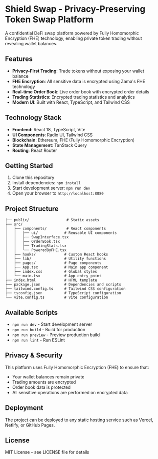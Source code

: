 # Shield Swap - Privacy-Preserving Token Swap Platform

A confidential DeFi swap platform powered by Fully Homomorphic Encryption (FHE) technology, enabling private token trading without revealing wallet balances.

## Features

- **Privacy-First Trading**: Trade tokens without exposing your wallet balance
- **FHE Encryption**: All sensitive data is encrypted using Zama's FHE technology
- **Real-time Order Book**: Live order book with encrypted order details
- **Trading Statistics**: Encrypted trading statistics and analytics
- **Modern UI**: Built with React, TypeScript, and Tailwind CSS

## Technology Stack

- **Frontend**: React 18, TypeScript, Vite
- **UI Components**: Radix UI, Tailwind CSS
- **Blockchain**: Ethereum, FHE (Fully Homomorphic Encryption)
- **State Management**: TanStack Query
- **Routing**: React Router

## Getting Started

1. Clone this repository
2. Install dependencies: `npm install`
3. Start development server: `npm run dev`
4. Open your browser to `http://localhost:8080`

## Project Structure

```
├── public/                 # Static assets
├── src/
│   ├── components/         # React components
│   │   ├── ui/            # Reusable UI components
│   │   ├── SwapInterface.tsx
│   │   ├── OrderBook.tsx
│   │   ├── TradingStats.tsx
│   │   └── PoweredByFHE.tsx
│   ├── hooks/             # Custom React hooks
│   ├── lib/               # Utility functions
│   ├── pages/             # Page components
│   ├── App.tsx            # Main app component
│   ├── index.css          # Global styles
│   └── main.tsx           # App entry point
├── index.html             # HTML template
├── package.json           # Dependencies and scripts
├── tailwind.config.ts     # Tailwind CSS configuration
├── tsconfig.json          # TypeScript configuration
└── vite.config.ts         # Vite configuration
```

## Available Scripts

- `npm run dev` - Start development server
- `npm run build` - Build for production
- `npm run preview` - Preview production build
- `npm run lint` - Run ESLint

## Privacy & Security

This platform uses Fully Homomorphic Encryption (FHE) to ensure that:
- Your wallet balances remain private
- Trading amounts are encrypted
- Order book data is protected
- All sensitive operations are performed on encrypted data

## Deployment

The project can be deployed to any static hosting service such as Vercel, Netlify, or GitHub Pages.

## License

MIT License - see LICENSE file for details